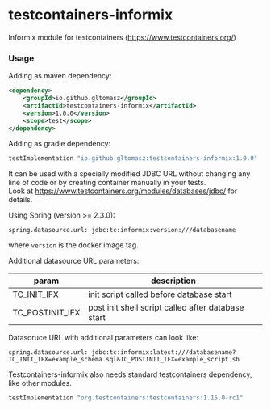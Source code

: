 # testcontainers-informix
Informix module for testcontainers (https://www.testcontainers.org/)

### Usage

Adding as maven dependency:
```xml
<dependency>
    <groupId>io.github.gltomasz</groupId>
    <artifactId>testcontainers-informix</artifactId>
    <version>1.0.0</version>
    <scope>test</scope>
</dependency>
```

Adding as gradle dependency:
```groovy
testImplementation "io.github.gltomasz:testcontainers-informix:1.0.0"
```

It can be used with a specially modified JDBC URL without changing any line of code or by creating container manually in your tests.  
Look at https://www.testcontainers.org/modules/databases/jdbc/ for details.

Using Spring (version >= 2.3.0):
```properties
spring.datasource.url: jdbc:tc:informix:version:///databasename
```
where `version` is the docker image tag.

Additional datasource URL parameters:

|param|description|
|---|---|
|TC_INIT_IFX|init script called before database start
| TC_POSTINIT_IFX|post init shell script called after database start

Datasoruce URL with additional parameters can look like:

```properties
spring.datasource.url: jdbc:tc:informix:latest:///databasename?TC_INIT_IFX=example_schema.sql&TC_POSTINIT_IFX=example_script.sh
``` 

Testcontainers-informix also needs standard testcontainers dependency, like other modules.

```groovy
testImplementation "org.testcontainers:testcontainers:1.15.0-rc1"
``` 
 